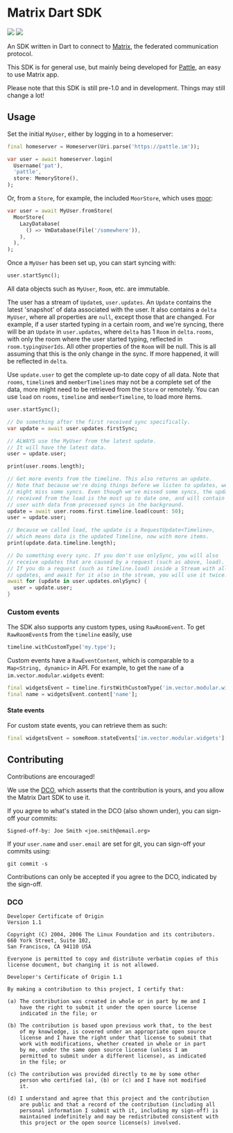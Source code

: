 # Matrix Dart SDK

  [![](https://img.shields.io/pub/v/matrix_sdk.svg)](https://pub.dartlang.org/packages/matrix_sdk)
  [![](https://img.shields.io/matrix/sdk:pattle.im.svg?server_fqdn=matrix.org)](https://matrix.to/#/#sdk:matrix.org)

  An SDK written in Dart to connect to [Matrix](https://matrix.org),
  the federated communication protocol.

  This SDK is for general use, but mainly being developed for
  [Pattle](https://pattle.im), an easy to use Matrix app.

  Please note that this SDK is still pre-1.0 and in development. Things may
  still change a lot!

## Usage

   Set the initial `MyUser`, either by logging in to a homeserver:

   ```dart
   final homeserver = Homeserver(Uri.parse('https://pattle.im'));

   var user = await homeserver.login(
     Username('pat'),
     'pattle',
     store: MemoryStore(),
   );
   ```

   Or, from a `Store`, for example, the included `MoorStore`, which uses
   [moor](https://pub.dev/packages/moor):

   ```dart
   var user = await MyUser.fromStore(
     MoorStore(
       LazyDatabase(
         () => VmDatabase(File('/somewhere')),
       ),
     ),
   );
   ```

   Once a `MyUser` has been set up, you can start syncing with:

   ```dart
   user.startSync();
   ```

   All data objects such as `MyUser`, `Room`, etc. are immutable.

   The user has a stream of `Update`s, `user.updates`. An `Update` contains
   the latest 'snapshot' of data associated with the user. It also contains
   a `delta` `MyUser`, where all properties are `null`, except those that
   are changed. For example, if a user started typing in a certain room, and we're
   syncing, there will be an `Update` in `user.updates`, where `delta` has 1
   `Room` in `delta.rooms`, with only the room where the user started typing,
   reflected in `room.typingUserIds`. All other properties of the `Room` will
   be null. This is all assuming that this is the only change in the sync.
   If more happened, it will be reflected in `delta`.

   Use `update.user` to get the complete up-to date copy of all data.
   Note that `rooms`, `timeline`s and `memberTimeline`s may not be a
   complete set of the data, more might need to be retrieved from the
   `Store` or remotely.  You can use `load` on `rooms`, `timeline` and
   `memberTimeline`, to load more items.

   ```dart
   user.startSync();

   // Do something after the first received sync specifically.
   var update = await user.updates.firstSync;

   // ALWAYS use the MyUser from the latest update.
   // It will have the latest data.
   user = update.user;

   print(user.rooms.length);

   // Get more events from the timeline. This also returns an update.
   // Note that because we're doing things before we listen to updates, we
   // might miss some syncs. Even though we've missed some syncs, the update
   // received from the load is the most up to date one, and will contain a
   // user with data from processed syncs in the background.
   update = await user.rooms.first.timeline.load(count: 50);
   user = update.user;

   // Because we called load, the update is a RequestUpdate<Timeline>,
   // which means data is the updated Timeline, now with more items.
   print(update.data.timeline.length);

   // Do something every sync. If you don't use onlySync, you will also
   // receive updates that are caused by a request (such as above, load).
   // If you do a request (such as timeline.load) inside a Stream with all
   // updates, and await for it also in the stream, you will use it twice.
   await for (update in user.updates.onlySync) {
     user = update.user;
   }
   ```

### Custom events

   The SDK also supports any custom types, using `RawRoomEvent`. To get
   `RawRoomEvent`s from the `timeline` easily, use

   ```dart
   timeline.withCustomType('my.type');
   ```

   Custom events have a `RawEventContent`, which is comparable to a
   `Map<String, dynamic>` in API. For example, to get the `name` of
   a `im.vector.modular.widgets` event:

   ```dart
   final widgetsEvent = timeline.firstWithCustomType('im.vector.modular.widgets');
   final name = widgetsEvent.content['name'];
   ```

   #### State events

   For custom state events, you can retrieve them as such:

   ```dart
   final widgetsEvent = someRoom.stateEvents['im.vector.modular.widgets']['some_key'];
   ```

## Contributing

   Contributions are encouraged!

   We use the [DCO](https://developercertificate.org/), which asserts that the
   contribution is yours, and you allow the Matrix Dart SDK to use it.

   If you agree to what's stated in the DCO (also shown under), you can
   sign-off your commits:

   ```
   Signed-off-by: Joe Smith <joe.smith@email.org>
   ```

   If your `user.name` and `user.email` are set for git, you can
   sign-off your commits using:

   ```
   git commit -s
   ```

   Contributions can only be accepted if you agree to the DCO,
   indicated by the sign-off.

### DCO

    Developer Certificate of Origin
    Version 1.1

    Copyright (C) 2004, 2006 The Linux Foundation and its contributors.
    660 York Street, Suite 102,
    San Francisco, CA 94110 USA

    Everyone is permitted to copy and distribute verbatim copies of this
    license document, but changing it is not allowed.

    Developer's Certificate of Origin 1.1

    By making a contribution to this project, I certify that:

    (a) The contribution was created in whole or in part by me and I
        have the right to submit it under the open source license
        indicated in the file; or

    (b) The contribution is based upon previous work that, to the best
        of my knowledge, is covered under an appropriate open source
        license and I have the right under that license to submit that
        work with modifications, whether created in whole or in part
        by me, under the same open source license (unless I am
        permitted to submit under a different license), as indicated
        in the file; or

    (c) The contribution was provided directly to me by some other
        person who certified (a), (b) or (c) and I have not modified
        it.

    (d) I understand and agree that this project and the contribution
        are public and that a record of the contribution (including all
        personal information I submit with it, including my sign-off) is
        maintained indefinitely and may be redistributed consistent with
        this project or the open source license(s) involved.